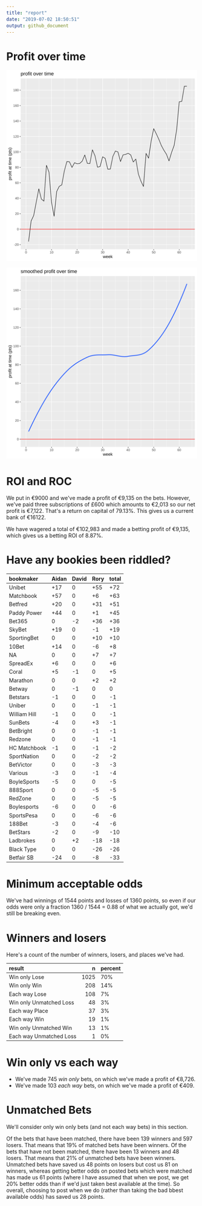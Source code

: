 ```yaml
---
title: "report"
date: "2019-07-02 18:50:51"
output: github_document
---
```




# Profit over time

![plot of chunk profit-over-time](figure/profit-over-time-1.png)

![plot of chunk profit-over-time-smooth](figure/profit-over-time-smooth-1.png)


# ROI and ROC



We put in €9000 and we've made a profit of €9,135 on the bets. However, we've paid three subscriptions of £600 which amounts to €2,013 so our net profit is €7,122. That's a return on capital of 79.13%. This gives us a current bank of €16122.

We have wagered a total of €102,983 and made a betting profit of €9,135, which gives us a betting ROI of 8.87%.


# Have any bookies been riddled?


|bookmaker    |Aidan |David |Rory |total |
|:------------|:-----|:-----|:----|:-----|
|Unibet       |+17   |0     |+55  |+72   |
|Matchbook    |+57   |0     |+6   |+63   |
|Betfred      |+20   |0     |+31  |+51   |
|Paddy Power  |+44   |0     |+1   |+45   |
|Bet365       |0     |-2    |+36  |+36   |
|SkyBet       |+19   |0     |-1   |+19   |
|SportingBet  |0     |0     |+10  |+10   |
|10Bet        |+14   |0     |-6   |+8    |
|NA           |0     |0     |+7   |+7    |
|SpreadEx     |+6    |0     |0    |+6    |
|Coral        |+5    |-1    |0    |+5    |
|Marathon     |0     |0     |+2   |+2    |
|Betway       |0     |-1    |0    |0     |
|Betstars     |-1    |0     |0    |-1    |
|Uniber       |0     |0     |-1   |-1    |
|William Hill |-1    |0     |0    |-1    |
|SunBets      |-4    |0     |+3   |-1    |
|BetBright    |0     |0     |-1   |-1    |
|Redzone      |0     |0     |-1   |-1    |
|HC Matchbook |-1    |0     |-1   |-2    |
|SportNation  |0     |0     |-2   |-2    |
|BetVictor    |0     |0     |-3   |-3    |
|Various      |-3    |0     |-1   |-4    |
|BoyleSports  |-5    |0     |0    |-5    |
|888Sport     |0     |0     |-5   |-5    |
|RedZone      |0     |0     |-5   |-5    |
|Boylesports  |-6    |0     |0    |-6    |
|SportsPesa   |0     |0     |-6   |-6    |
|188Bet       |-3    |0     |-4   |-6    |
|BetStars     |-2    |0     |-9   |-10   |
|Ladbrokes    |0     |+2    |-18  |-18   |
|Black Type   |0     |0     |-26  |-26   |
|Betfair SB   |-24   |0     |-8   |-33   |


# Minimum acceptable odds



We've had winnings of 1544 points and losses of 1360 points, so even if our odds were only a fraction 1360 / 1544 = 0.88 of what we actually got, we'd still be breaking even.


# Winners and losers

Here's a count of the number of winners, losers, and places we've had.


|result                  |    n|percent |
|:-----------------------|----:|:-------|
|Win only Lose           | 1025|70%     |
|Win only Win            |  208|14%     |
|Each way Lose           |  108|7%      |
|Win only Unmatched Loss |   48|3%      |
|Each way Place          |   37|3%      |
|Each way Win            |   19|1%      |
|Win only Unmatched Win  |   13|1%      |
|Each way Unmatched Loss |    1|0%      |


# Win only vs each way



* We've made 745 _win only_ bets, on which we've made a profit of €8,726. 
* We've made 103 _each way_ bets, on which we've made a profit of €409.


# Unmatched Bets



We'll consider only win only bets (and not each way bets) in this section.

Of the bets that have been matched, there have been 139 winners and 597 losers. That means that 19% of matched bets have been winners. Of the bets that have not been matched, there have been 13 winners and 48 losers. That means that 21% of unmatched bets have been winners. Unmatched bets have saved us 48 points on losers but cost us 81 on winners, whereas getting better odds on posted bets which were matched has made us 61 points (where I have assumed that when we post, we get 20% better odds than if we'd just taken best available at the time). So overall, choosing to post when we do (rather than taking the bad bbest available odds) has saved us 28 points.
